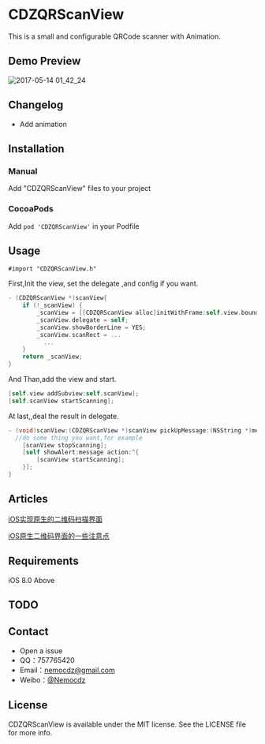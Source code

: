 # CDZQRScanView
This is a small and configurable QRCode scanner with Animation.

## Demo Preview

![2017-05-14 01_42_24](http://ww3.sinaimg.cn/large/006tNc79ly1ffk9rtixkzj30ku112115.jpg)

## Changelog

- Add animation

## Installation

### Manual

Add "CDZQRScanView" files to your project

### CocoaPods

Add ``pod 'CDZQRScanView'`` in your Podfile

## Usage

``#import "CDZQRScanView.h"``

First,Init  the view, set the delegate ,and config if you want.

```objective-c
- (CDZQRScanView *)scanView{
    if (!_scanView) {
        _scanView = [[CDZQRScanView alloc]initWithFrame:self.view.bounds];
        _scanView.delegate = self;
        _scanView.showBorderLine = YES;
        _scanView.scanRect = ...
          ...
    }
    return _scanView;
}
```

And Than,add the view and start.

```objective-c
[self.view addSubview:self.scanView];
[self.scanView startScanning];
```

At last,,deal the result in delegate.

```objective-c
- (void)scanView:(CDZQRScanView *)scanView pickUpMessage:(NSString *)message{
  //do some thing you want,for example
    [scanView stopScanning];
    [self showAlert:message action:^{
        [scanView startScanning];
    }];
}
```

## Articles

[iOS实现原生的二维码扫描界面](http://www.jianshu.com/p/ad7827a8a0e6)

[iOS原生二维码界面的一些注意点](http://www.jianshu.com/p/52b68e41f120)

## Requirements

iOS 8.0 Above

## TODO

## Contact

- Open a issue
- QQ：757765420
- Email：nemocdz@gmail.com
- Weibo：[@Nemocdz](http://weibo.com/nemocdz)

## License

CDZQRScanView is available under the MIT license. See the LICENSE file for more info.